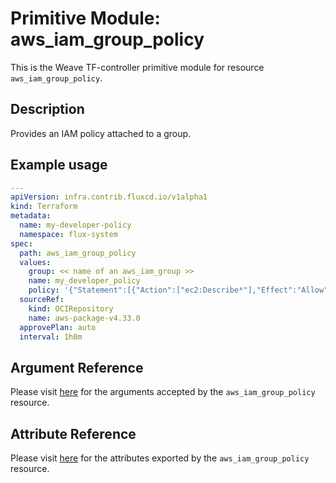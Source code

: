 
# Primitive Module: aws_iam_group_policy

This is the Weave TF-controller primitive module for resource `aws_iam_group_policy`.

## Description

Provides an IAM policy attached to a group.

## Example usage

```yaml
---
apiVersion: infra.contrib.fluxcd.io/v1alpha1
kind: Terraform
metadata:
  name: my-developer-policy
  namespace: flux-system
spec:
  path: aws_iam_group_policy
  values:
    group: << name of an aws_iam_group >>
    name: my_developer_policy
    policy: '{"Statement":[{"Action":["ec2:Describe*"],"Effect":"Allow","Resource":"*"}],"Version":"2012-10-17"}'
  sourceRef:
    kind: OCIRepository
    name: aws-package-v4.33.0
  approvePlan: auto
  interval: 1h0m
```

## Argument Reference

Please visit [here](https://registry.terraform.io/providers/hashicorp/aws/4.33.0/docs/resources/iam_policy#argument-reference) for the arguments accepted by the `aws_iam_group_policy` resource.

## Attribute Reference

Please visit [here](https://registry.terraform.io/providers/hashicorp/aws/4.33.0/docs/resources/iam_policy#attributes-reference) for the attributes exported by the `aws_iam_group_policy` resource.
